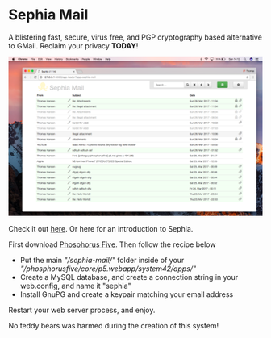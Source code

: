 # Sephia Mail

A blistering fast, secure, virus free, and PGP cryptography based alternative to GMail. Reclaim your 
privacy **TODAY**!

![alt tag](media/screenshot.png)

Check it out [here](https://www.youtube.com/watch?v=_hRZnQCCKyY). Or here for an introduction to Sephia.

First download [Phosphorus Five](https://github.com/polterguy/phosphorusfive). Then follow the recipe below

* Put the main _"/sephia-mail/"_ folder inside of your _"/phosphorusfive/core/p5.webapp/system42/apps/"_ 
* Create a MySQL database, and create a connection string in your web.config, and name it "sephia"
* Install GnuPG and create a keypair matching your email address

Restart your web server process, and enjoy.

No teddy bears was harmed during the creation of this system!
